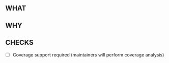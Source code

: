## WHAT

<!-- Describe what this PR changes. Keep it concise. -->

## WHY

<!-- Link the related issue or explain the motivation. -->

## CHECKS

- [ ] Coverage support required (maintainers will perform coverage analysis)
